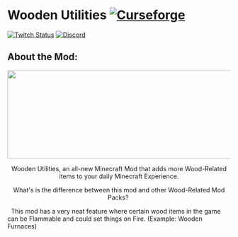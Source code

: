 # Wooden Utilities [![Curseforge][curseImg]][curseLink]

[![Twitch Status](https://img.shields.io/twitch/status/ModernGamingWorld?label=ModernGamingWorld&style=social)](https://www.twitch.tv/moderngamingworld) [![Discord][discordimg]][discordlink]

[discordImg]: https://img.shields.io/discord/808837174387671090?color=7289DA&label=Modern%27s%20Place&style=flat-square

[discordLink]: https://discord.gg/CTbZwZnFpZ

[curseImg]: http://cf.way2muchnoise.eu/409871.svg

[curseLink]: https://www.curseforge.com/minecraft/mc-mods/wooden-utilities

## About the Mod:
<p align="center">
  <img width="1124" height="200" src="https://bisecthosting.com/images/CF/Wooden_Utilities/BH_WU_Header.png">
</p>

<p align="center">
Wooden Utilities, an all-new Minecraft Mod that adds more Wood-Related items to your daily Minecraft Experience.
</p>

<p align="center">
What's is the difference between this mod and other Wood-Related Mod Packs? 

 
This mod has a very neat feature where certain wood items in the game can be Flammable and could set things on Fire. (Example: Wooden Furnaces)
</p>
